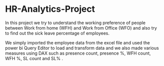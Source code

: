 # HR-Analytics-Project
In this project we try to understand the working preference of people between Work from home (WFH) and Work from Office (WFO) and also try to find out the sick leave percentage of employees. 


We simply imported the employee data from the excel file and used the power bi Query Editor to load and transform data and we also made various measures using DAX such as presence count, presence %, WFH count, WFH %, SL count and SL% .
